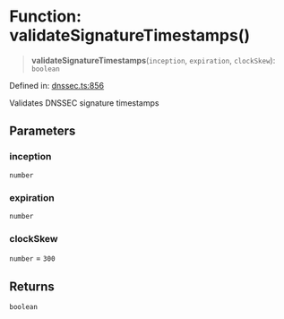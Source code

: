 # Function: validateSignatureTimestamps()

> **validateSignatureTimestamps**(`inception`, `expiration`, `clockSkew`): `boolean`

Defined in: [dnssec.ts:856](https://github.com/Nick2bad4u/dnsValidator/blob/main/src/dnssec.ts#L856)

Validates DNSSEC signature timestamps

## Parameters

### inception

`number`

### expiration

`number`

### clockSkew

`number` = `300`

## Returns

`boolean`
